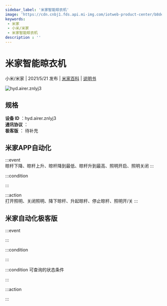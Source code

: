 ```yaml
---
sidebar_label: '米家智能晾衣机'
image: 'https://cdn.cnbj1.fds.api.mi-img.com/iotweb-product-center/b8de018e1eff651dc35c956f5c85553f_developer_1574991827515vbMIuJAI_看图王.png?GalaxyAccessKeyId=AKVGLQWBOVIRQ3XLEW&Expires=9223372036854775807&Signature=mO9rwwp4FrxCGgCIJY9EDdaupEQ='
keywords: 
 - 米家
 - 小米/米家
 - 米家智能晾衣机
description : ''
---
```

# 米家智能晾衣机

小米/米家 | 2021/5/21 发布 | [米家百科](https://home.mi.com/webapp/content/baike/product/index.html?model=hyd.airer.znlyj3) | [说明书](https://home.mi.com/views/introduction.html?model=hyd.airer.znlyj3&region=cn)

![hyd.airer.znlyj3](https://cdn.cnbj1.fds.api.mi-img.com/iotweb-product-center/b8de018e1eff651dc35c956f5c85553f_developer_1574991827515vbMIuJAI_看图王.png?GalaxyAccessKeyId=AKVGLQWBOVIRQ3XLEW&Expires=9223372036854775807&Signature=mO9rwwp4FrxCGgCIJY9EDdaupEQ=)

## 规格  
> 
**设备 ID** ：hyd.airer.znlyj3  
**通讯协议** ：  
**极客版**  ： 待补充 


## 米家APP自动化  

:::event  
晾杆下降、晾杆上升、晾杆降到最低、晾杆升到最高、照明开启、照明关闭
:::

:::condition  

:::

:::action   
打开照明、关闭照明、降下晾杆、升起晾杆、停止晾杆、照明开/关
:::

## 米家自动化极客版  

:::event  

:::

:::condition  

:::

:::condition 可查询的状态条件  

:::

:::action  

:::

        
